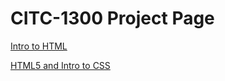 # CITC-1300 Project Page

<a href="Intro_Html/index.html" target="_blank"> Intro to HTML</a>

<a href="Intro_Css/index.html" target="_blank">HTML5 and Intro to CSS</a>